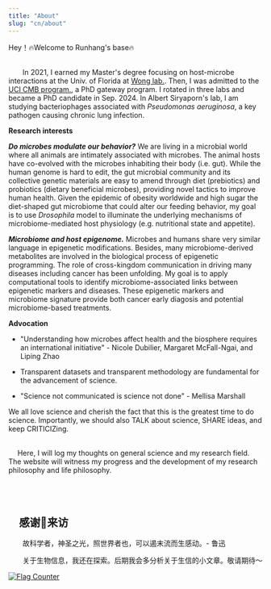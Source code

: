 ```yaml
---
title: "About"
slug: "cn/about"
---
```


Hey！🔥Welcome to Runhang's base🔥

\
   In 2021, I earned my Master's degree focusing on host-microbe interactions at the Univ. of Florida at [Wong lab.](http://entnemdept.ufl.edu/people-directory/adam-cn-wong/). Then, I was admitted to the [UCI CMB program.](https://cmb.uci.edu/), a PhD gateway program. I rotated in three labs and became a PhD candidate in Sep. 2024. In Albert Siryaporn's lab, I am studying bacteriophages associated with *Pseudomonas aeruginosa*, a key pathogen causing chronic lung infection. 


**Research interests**

***Do microbes modulate our behavior?*** 
We are living in a microbial world where all animals are intimately
associated with microbes. The animal hosts have co-evolved with the
microbes inhabiting their body (i.e. gut). While the human genome is hard
to edit, the gut microbial community and its collective genetic
materials are easy to amend through diet (prebiotics) and probiotics
(dietary beneficial microbes), providing novel tactics to improve human
health. Given the epidemic of obesity worldwide and high sugar
the diet-shaped gut microbiome that could alter our feeding behavior, my
goal is to use *Drosophila* model to illuminate the underlying
mechanisms of microbiome-mediated host physiology (e.g. nutritional
state and appetite).

***Microbiome and host epigenome.*** 
Microbes and humans share very similar language in epigenetic modifications. Besides, many microbiome-derived metabolites are involved in the biological process of epigenetic programming. The role of cross-kingdom communication in driving many diseases including cancer has been unfolding. My goal is to apply computational tools to identify microbiome-associated links between epigenetic markers and diseases. These epigenetic markers and microbiome signature provide both cancer early diagosis and potential microbiome-based treatments. 

**Advocation**

-   "Understanding how microbes affect health and the biosphere requires
    an international initiative" - Nicole Dubilier, Margaret
    McFall-Ngai, and Liping Zhao
-   Transparent datasets and transparent methodology are fundamental for
    the advancement of science.

-   "Science not communicated is science not done" - Mellisa Marshall

We all love science and cherish the fact that this is the greatest time to do
science. Importantly, we should also TALK about science, SHARE ideas,
and keep CRITICIZing.

\
  Here, I will log my thoughts on general science and my research field. The website will witness my progress and the development of my research philosophy and life philosophy.

\
\
 感谢🙏来访
----------

&emsp;&emsp;故科学者，神圣之光，照世界者也，可以遏末流而生感动。- 鲁迅

&emsp;&emsp;关于生物信息，我还在探索。后期我会多分析关于生信的小文章。敬请期待～

[![Flag
Counter](https://s11.flagcounter.com/count2/OAsj/bg_FFFFFF/txt_000000/border_CCCCCC/columns_2/maxflags_10/viewers_0/labels_0/pageviews_0/flags_0/percent_0/)](http://s11.flagcounter.com/more/OAsj)
